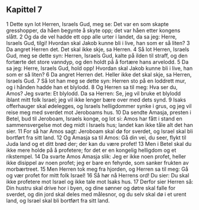 ## Kapittel 7

1 Dette syn lot Herren, Israels Gud, meg se: Det var en som skapte gresshopper, da håen begynte å skyte opp; det var håen etter kongens slått.
2 Og da de vel hadde ett opp alle urter i landet, da sa jeg: Herre, Israels Gud, tilgi! Hvordan skal Jakob kunne bli i live, han som er så liten?
3 Da angret Herren det. Det skal ikke skje, sa Herren.
4 Så lot Herren, Israels Gud, meg se dette syn: Herren, Israels Gud, kalte på ilden til straff, og den fortærte det store vanndyp, og den holdt på å fortære hans arvelodd.
5 Da sa jeg: Herre, Israels Gud, hold opp! Hvordan skal Jakob kunne bli i live, han som er så liten?
6 Da angret Herren det. Heller ikke det skal skje, sa Herren, Israels Gud.
7 Så lot han meg se dette syn: Herren sto på en loddrett mur, og i hånden hadde han et blylodd.
8 Og Herren sa til meg: Hva ser du, Amos? Jeg svarte: Et blylodd. Da sa Herren: Se, jeg vil bruke et blylodd iblant mitt folk Israel; jeg vil ikke lenger bære over med dets synd.
9 Isaks offerhauger skal ødelegges, og Israels helligdommer synke i grus, og jeg vil reise meg med sverdet mot Jeroboams hus.
10 Da sendte Amasja, presten i Betel, bud til Jeroboam, Israels konge, og lot si: Amos har fått i stand en sammensvergelse mot deg midt i Israels hus; landet kan ikke tåle alt det han sier.
11 For så har Amos sagt: Jeroboam skal dø for sverdet, og Israel skal bli bortført fra sitt land.
12 Og Amasja sa til Amos: Gå din vei, du seer, flykt til Juda land og et ditt brød der; der kan du være profet!
13 Men i Betel skal du ikke mere holde på å profetere; for det er en kongelig helligdom og et rikstempel.
14 Da svarte Amos Amasja slik: Jeg er ikke noen profet, heller ikke disippel av noen profet; jeg er bare en fehyrde, som sanker frukten av morbærtreet.
15 Men Herren tok meg fra hjorden, og Herren sa til meg: Gå og vær profet for mitt folk Israel!
16 Så hør nå Herrens ord! Du sier: Du skal ikke profetere mot Israel og ikke tale mot Isaks hus.
17 Derfor sier Herren så: Din hustru skal drive hor i byen, og dine sønner og døtre skal falle for sverdet, og din jord skal deles med målesnor, og du selv skal dø i et urent land, og Israel skal bli bortført fra sitt land.
